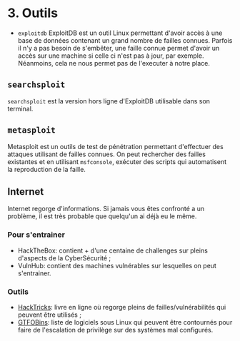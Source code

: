 # 3. Outils 

- `exploitdb`
ExploitDB est un outil Linux permettant d'avoir accès à une base de données contenant un grand nombre de failles connues. Parfois il n'y a pas besoin de s'embêter, une faille connue permet d'avoir un accès sur une machine si celle ci n'est pas à jour, par exemple. Néanmoins, cela ne nous permet pas de l'executer à notre place.

## `searchsploit`
`searchsploit` est la version hors ligne d'ExploitDB utilisable dans son terminal.

## `metasploit`
Metasploit est un outils de test de pénétration permettant d'effectuer des attaques utilisant de failles connues. On peut rechercher des failles existantes et en utilisant `msfconsole`, exécuter des scripts qui automatisent la reproduction de la faille.

## Internet
Internet regorge d'informations. Si jamais vous êtes confronté a un problème, il est très probable que quelqu'un ai déjà eu le même.

### Pour s'entrainer

- HackTheBox: contient + d'une centaine de challenges sur pleins d'aspects de la CyberSécurité ;
- VulnHub: contient des machines vulnérables sur lesquelles on peut s'entrainer.

### Outils

- [HackTricks](https://book.hacktricks.xyz/): livre en ligne où regorge pleins de failles/vulnérabilités qui peuvent être utilisés ;
- [GTFOBins](https://gtfobins.github.io/): liste de logiciels sous Linux qui peuvent être contournés pour faire de l'escalation de privilège sur des systèmes mal configurés.